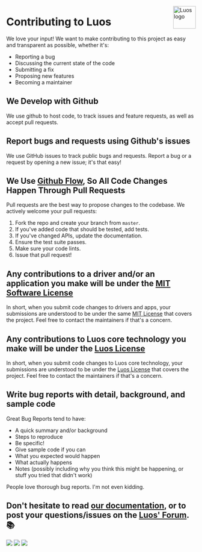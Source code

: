 <a href="https://luos.io"><img src="https://www.luos.io/wp-content/uploads/2020/03/Luos-color.png" alt="Luos logo" title="Luos" align="right" height="60" /></a>

# Contributing to Luos

We love your input! We want to make contributing to this project as easy and transparent as possible, whether it's:

* Reporting a bug
* Discussing the current state of the code
* Submitting a fix
* Proposing new features
* Becoming a maintainer

## We Develop with Github
We use github to host code, to track issues and feature requests, as well as accept pull requests.

## Report bugs and requests using Github's issues
We use GitHub issues to track public bugs and requests.
Report a bug or a request by opening a new issue; it's that easy!

## We Use [Github Flow](https://guides.github.com/introduction/flow/index.html), So All Code Changes Happen Through Pull Requests
Pull requests are the best way to propose changes to the codebase. We actively welcome your pull requests:

1. Fork the repo and create your branch from `master`.
2. If you've added code that should be tested, add tests.
3. If you've changed APIs, update the documentation.
4. Ensure the test suite passes.
5. Make sure your code lints.
6. Issue that pull request!

## Any contributions to a driver and/or an application you make will be under the [MIT Software License](http://choosealicense.com/licenses/mit/)
In short, when you submit code changes to drivers and apps, your submissions are understood to be under the same [MIT License](http://choosealicense.com/licenses/mit/) that covers the project. Feel free to contact the maintainers if that's a concern.

## Any contributions to Luos core technology you make will be under the [Luos License](https://github.com/Luos-io/Luos/blob/master/LICENSE.md)
In short, when you submit code changes to Luos core technology, your submissions are understood to be under the [Luos License](https://github.com/Luos-io/Luos/blob/master/LICENSE.md) that covers the project. Feel free to contact the maintainers if that's a concern.

## Write bug reports with detail, background, and sample code
Great Bug Reports tend to have:

* A quick summary and/or background
* Steps to reproduce
* Be specific!
* Give sample code if you can
* What you expected would happen
* What actually happens
* Notes (possibly including why you think this might be happening, or stuff you tried that didn't work)

People love thorough bug reports. I'm not even kidding.

## Don't hesitate to read [our documentation](https://docs.luos.io), or to post your questions/issues on the [Luos' Forum](https://community.luos.io). :books:

[![](https://img.shields.io/discourse/topics?server=https%3A%2F%2Fcommunity.luos.io&logo=Discourse)](https://community.luos.io)
[![](https://img.shields.io/badge/Luos-Documentation-34A3B4)](https://docs.luos.io)
[![](https://img.shields.io/badge/LinkedIn-Follow%20us-0077B5?style=flat&logo=linkedin)](https://www.linkedin.com/company/luos)
